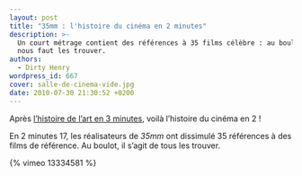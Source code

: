 ```yaml
---
layout: post
title: "35mm : l'histoire du cinéma en 2 minutes"
description: >-
  Un court métrage contient des références à 35 films célèbre : au boulot, il
  nous faut les trouver.
authors:
  - Dirty Henry
wordpress_id: 667
cover: salle-de-cinema-vide.jpg
date: 2010-07-30 21:30:52 +0200
---
```


Après [l’histoire de l’art en 3 minutes](br143), voilà l’histoire du cinéma en
2 !

En 2 minutes 17, les réalisateurs de _35mm_ ont dissimulé 35 références à des
films de référence. Au boulot, il s’agit de tous les trouver.

{% vimeo 13334581 %}
